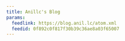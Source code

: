 ```yaml
---
title: Anillc's Blog
params:
  feedlink: https://blog.anil.lc/atom.xml
  feedid: 0f892c0f817f30b39c36ae8a03f65007
---
```

